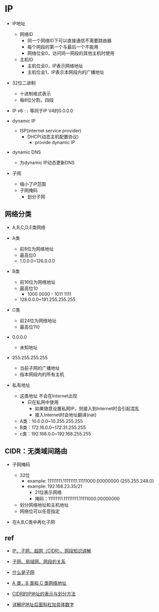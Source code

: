 # IP

+ IP地址
    + 网络ID
        + 同一个网络ID下可以直接通信不需要路由器
        + 每个网段的第一个与最后一个不能用
        + 网络位全0，访问同一网段的其他主机时使用
    + 主机ID
        + 主机位全0，IP表示网络地址
        + 主机位全1，IP表示本网段内的广播地址

+ 32位二进制
    + 十进制格式表示
    + 每8位分割，四段


+  IP v6 `::` 等同于IP V4的0.0.0.0


+ dynamic IP
    + ISP(internet service provider)
        + DHCP(动态主机配置协议)
            + provide dynamic IP

+ dynamic DNS
    + 为dynamic IP动态更新DNS

+ 子网
    + 缩小了iP范围
    + 子网掩码
        + 划分子网

## 网络分类

+ A,B,C,D,E类网络
+ A类
    + 前8位为网络地址
    + 最高位0
    + 1.0.0.0~126.0.0.0

+ B类
    + 前16位为网络地址
    + 最高位10
        + 1000 0000 - 1011 1111
    + 128.0.0.0~191.255.255.255

+ C类
    + 前24位为网络地址
    + 最高位110

+ 0.0.0.0
    + 未知地址

+ 255.255.255.255
    + 当前子网的广播地址
    + 指本网段内的所有主机

+ 私有地址
    + 这类地址 不会在Internet出现
        + 只在私网中使用
            + 如果随意设置私网IP，则接入到Internet时会引起混乱
            + 接入Internet时会地址翻译(nat)
    + A类：10.0.0.0~10.255.255.255
    + B类：172.16.0.0~172.31.255.255
    + c类：192.168.0.0~192.168.255.255
    

## CIDR：无类域间路由

+ 子网掩码
    + 32位
        + example: 11111111.11111111.11111000.00000000 (255.255.248.0)
        + example: 192.168.23.35/21 
            + 21位表示网络
            + 掩码：11111111.11111111.11111000.00000000
    + 划分网络地址和主机地址
    + 网络位可以任意指定

+ 在A,B,C类中再化子网

## ref
+ [IP、子网、超网（CIDR）、网段知识讲解](https://blog.csdn.net/qq_39414668/article/details/79594012)
+ [子网、局域网、网段的关系](https://blog.csdn.net/jeffleo/article/details/54174835) 
+ [什么是子网](https://www.cloudflare.com/zh-cn/learning/network-layer/what-is-a-subnet/)
+ [A 类，B 类和 C 类网络地址](https://segmentfault.com/a/1190000030695900)

+ [CIDR的IP地址的表示与划分方法](https://blog.csdn.net/han156/article/details/77817031)
+ [详解IP地址后面斜杠加具体数字](https://blog.csdn.net/hzhsan/article/details/44100215)


